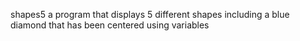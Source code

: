 shapes5
a program that displays 5 different shapes including a blue diamond that has been centered using variables